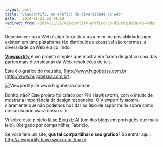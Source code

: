 ```yaml
---
layout: post
title: "Viewportify, um gráfico da diversidade da web"
date:   2014-11-21 02:44:00
redirect_from: /2014/11/21/viewportify-grafico-da-diversidade-da-web/
---
```


Desenvolver para Web é algo fantástico para mim. As possibilidades que existem em uma plataforma tão distribuída e acessível são enormes. A diversidade da Web é algo lindo. 

[**Viewportify**](http://viewportify.hawksworx.com) é um projeto simples que mostra em forma de gráfico uma das partes mais diversicadas da Web: resoluções de tela.

<!--more-->

Este é o gráfico do meu site, [http://www.hugobessa.com.br](http://www.hugobessa.com.br):

<p class="element element--wide">
    <img src="{{ site.baseurl }}/public/images/posts/viewportify/viewportify.png" alt="Viewportify de www.hugobessa.com.br">
</p>

Bonito, não? Este projeto foi criado por Phil Hawksworth, com o intuito de mostrar a importância do design responsivo. O Viewportify mostra claramente que não podemos nos dar ao luxo de supor muito sobre como nosso usuário usará nosso site.

Vi sobre este projeto [lá no Blog de AI](http://arquiteturadeinformacao.com/responsive-design/viewportify-um-lembrete-sobre-a-importancia-do-design-responsivo/) (um dos blogs em português que mais leio). Obrigado por compartilhar, Fabricio.

Se você tem um site, **que tal compartilhar o seu gráfico**? Só entrar aqui: http://viewportify.hawksworx.com/make.
